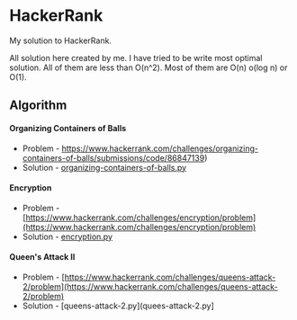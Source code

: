 # HackerRank
My solution to HackerRank.

All solution here created by me. I have tried to be write most optimal solution. All of them are less than O(n^2).
Most of them are O(n) o(log n) or O(1).

## Algorithm

#### Organizing Containers of Balls
- Problem - https://www.hackerrank.com/challenges/organizing-containers-of-balls/submissions/code/86847139)
- Solution - [organizing-containers-of-balls.py](organizing-containers-of-balls.py)

#### Encryption
- Problem - [https://www.hackerrank.com/challenges/encryption/problem](https://www.hackerrank.com/challenges/encryption/problem)
- Solution - [encryption.py](encryption.py)

#### Queen's Attack II
- Problem - [https://www.hackerrank.com/challenges/queens-attack-2/problem](https://www.hackerrank.com/challenges/queens-attack-2/problem)
- Solution - [queens-attack-2.py](quees-attack-2.py]
